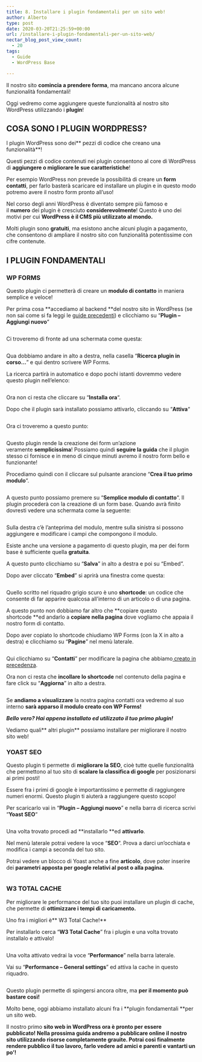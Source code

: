 ```yaml
---
title: 8. Installare i plugin fondamentali per un sito web!
author: Alberto
type: post
date: 2020-03-20T21:25:59+00:00
url: /installare-i-plugin-fondamentali-per-un-sito-web/
nectar_blog_post_view_count:
  - 20
tags:
  - Guide
  - WordPress Base

---
```

Il nostro sito **comincia a prendere forma**, ma mancano ancora alcune funzionalità fondamentali!

Oggi vedremo come aggiungere queste funzionalità al nostro sito WordPress utilizzando i **plugin**!

## COSA SONO I PLUGIN WORDPRESS?

I plugin WordPress sono dei** pezzi di codice che creano una funzionalità**!

Questi pezzi di codice contenuti nei plugin consentono al core di WordPress di **aggiungere o migliorare le sue caratteristiche**!

Per esempio WordPress non prevede la possibilità di creare un **form contatti**, per farlo basterà scaricare ed installare un plugin e in questo modo potremo avere il nostro form pronto all’uso!

Nel corso degli anni WordPress è diventato sempre più famoso e il **numero** dei plugin è cresciuto **considerevolmente**! Questo è uno dei motivi per cui **WordPress è il CMS più utilizzato al mondo.**

Molti plugin sono **gratuiti**, ma esistono anche alcuni plugin a pagamento, che consentono di ampliare il nostro sito con funzionalità potentissime con cifre contenute.

## I PLUGIN FONDAMENTALI

### WP FORMS

Questo plugin ci permetterà di creare un **modulo di contatto** in maniera semplice e veloce!

Per prima cosa **accediamo al backend **del nostro sito in WordPress (se non sai come si fa leggi le [guide precedenti][1]) e clicchiamo su “**Plugin – Aggiungi nuovo**“<figure class="wp-block-image size-full">
<img alt="" class="wp-image-269" decoding="async" src="/assets/img/uploads/2022/03/Annotazione-2020-03-31-164744.png"/> </figure>

Ci troveremo di fronte ad una schermata come questa:<figure class="wp-block-image size-full">
<img alt="" class="wp-image-270" decoding="async" src="/assets/img/uploads/2022/03/image-1024x528-1.png"/> </figure>

Qua dobbiamo andare in alto a destra, nella casella “**Ricerca plugin in corso…**” e qui dentro scrivere WP Forms.

La ricerca partirà in automatico e dopo pochi istanti dovremmo vedere questo plugin nell’elenco:<figure class="wp-block-image size-full">
<img alt="" class="wp-image-271" decoding="async" src="/assets/img/uploads/2022/03/image-1-2.png"/> </figure>

Ora non ci resta che cliccare su “**Installa ora**“.

Dopo che il plugin sarà installato possiamo attivarlo, cliccando su “**Attiva**“<figure class="wp-block-image size-full">
<img alt="" class="wp-image-272" decoding="async" src="/assets/img/uploads/2022/03/image-2.png"/> </figure>

Ora ci troveremo a questo punto:<figure class="wp-block-image size-full">
<img alt="" class="wp-image-273" decoding="async" src="/assets/img/uploads/2022/03/image-3-1.png"/> </figure>

Questo plugin rende la creazione dei form un’azione veramente **semplicissima**! Possiamo quindi **seguire la guida** che il plugin stesso ci fornisce e in meno di cinque minuti avremo il nostro form bello e funzionante!

Procediamo quindi con il cliccare sul pulsante arancione “**Crea il tuo primo modulo**“.<figure class="wp-block-image size-full">
<img alt="" class="wp-image-274" decoding="async" src="/assets/img/uploads/2022/03/image-4-1024x458-1.png"/> </figure>

A questo punto possiamo premere su “**Semplice modulo di contatto**“. Il plugin procederà con la creazione di un form base. Quando avrà finito dovresti vedere una schermata come la seguente:<figure class="wp-block-image size-full">
<img alt="" class="wp-image-276" decoding="async" src="/assets/img/uploads/2022/03/image-5-1024x495-1.png"/> </figure>

Sulla destra c’è l’anteprima del modulo, mentre sulla sinistra si possono aggiungere e modificare i campi che compongono il modulo.

Esiste anche una versione a pagamento di questo plugin, ma per dei form base è sufficiente quella **gratuita**.

A questo punto clicchiamo su “**Salva**” in alto a destra e poi su “Embed”.

Dopo aver cliccato “**Embed**” si aprirà una finestra come questa:<figure class="wp-block-image size-full">
<img alt="" class="wp-image-277" decoding="async" src="/assets/img/uploads/2022/03/image-6.png"/> </figure>

Quello scritto nel riquadro grigio scuro è uno **shortcode**: un codice che consente di far apparire qualcosa all’interno di un articolo o di una pagina.

A questo punto non dobbiamo far altro che **copiare questo shortcode **ed andarlo a **copiare nella pagina** dove vogliamo che appaia il nostro form di contatto.

Dopo aver copiato lo shortcode chiudiamo WP Forms (con la X in alto a destra) e clicchiamo su “**Pagine**” nel menù laterale.<figure class="wp-block-image size-full">
<img alt="" class="wp-image-278" decoding="async" src="/assets/img/uploads/2022/03/Annotazione-2020-03-31-170213-1024x294-1.png"/> </figure>

Qui clicchiamo su “**Contatti**” per modificare la pagina che abbiamo[ creato in precedenza][2].

Ora non ci resta che **incollare lo shortcode** nel contenuto della pagina e fare click su “**Aggiorna**” in alto a destra.<figure class="wp-block-image size-full">
<img alt="" class="wp-image-279" decoding="async" src="/assets/img/uploads/2022/03/image-7-1024x458-1.png"/> </figure>

Se **andiamo a visualizzare** la nostra pagina contatti ora vedremo al suo interno **sarà apparso il modulo creato con WP Forms!**

_**Bello vero? Hai appena installato ed utilizzato il tuo primo plugin!**_

Vediamo quali** altri plugin** possiamo installare per migliorare il nostro sito web!

### YOAST SEO

Questo plugin ti permette di **migliorare la SEO**, cioè tutte quelle funzionalità che permettono al tuo sito di **scalare la classifica di google** per posizionarsi ai primi posti!

Essere fra i primi di google è importantissimo e permette di raggiungere numeri enormi. Questo plugin ti aiuterà a raggiungere questo scopo!

Per scaricarlo vai in “**Plugin – Aggiungi nuovo**” e nella barra di ricerca scrivi “**Yoast SEO**“<figure class="wp-block-image size-full">
<img alt="" class="wp-image-280" decoding="async" src="/assets/img/uploads/2022/03/image-8-1.png"/> </figure>

Una volta trovato procedi ad **installarlo **ed **attivarlo**.

Nel menù laterale potrai vedere la voce “**SEO**“. Prova a darci un’occhiata e modifica i campi a seconda del tuo sito.

Potrai vedere un blocco di Yoast anche a fine **articolo**, dove poter inserire dei **parametri apposta per google relativi al post o alla pagina.**<figure class="wp-block-image size-full">
<img alt="" class="wp-image-281" decoding="async" src="/assets/img/uploads/2022/03/image-9.png"/> </figure>

### W3 TOTAL CACHE

Per migliorare le performance del tuo sito puoi installare un plugin di cache, che permette di **ottimizzare i tempi di caricamento.**

Uno fra i migliori è** W3 Total Cache!**

Per installarlo cerca “**W3 Total Cache**” fra i plugin e una volta trovato installalo e attivalo!<figure class="wp-block-image size-full">
<img alt="" class="wp-image-282" decoding="async" src="/assets/img/uploads/2022/03/image-10-1.png"/> </figure>

Una volta attivato vedrai la voce “**Performance**” nella barra laterale.

Vai su “**Performance – General settings**” ed attiva la cache in questo riquadro.<figure class="wp-block-image size-full">
<img alt="" class="wp-image-283" decoding="async" src="/assets/img/uploads/2022/03/image-11-1024x188-1.png"/> </figure>

Questo plugin permette di spingersi ancora oltre, ma **per il momento può bastare così!**

Molto bene, oggi abbiamo installato alcuni fra i **plugin fondamentali **per un sito web.

Il nostro primo **sito web in WordPress ora è pronto per essere pubblicato! **Nella prossima guida andremo a pubblicare online il nostro sito utilizzando risorse completamente **grauite**. Potrai così finalmente rendere pubblico il tuo lavoro, farlo vedere ad amici e parenti e** vantarti un po’!**

 [1]: /argomento/inizia-qui/
 [2]: /creiamo-le-pagine-del-nostro-primo-sito-web/